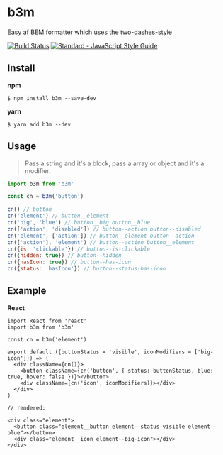 # b3m
Easy af BEM formatter which uses the [two-dashes-style](https://en.bem.info/methodology/naming-convention/#two-dashes-style)

[![Build Status](https://travis-ci.org/entwicklerstube/b3m.svg?branch=master)](https://travis-ci.org/entwicklerstube/b3m)
[![Standard - JavaScript Style Guide](https://img.shields.io/badge/code%20style-standard-brightgreen.svg)](http://standardjs.com/)

## Install
**npm**
```
$ npm install b3m --save-dev
```

**yarn**
```
$ yarn add b3m --dev
```

## Usage
> Pass a string and it's a block, pass a array or object and it's a modifier.

```js
import b3m from 'b3m'

const cn = b3m('button')

cn() // button
cn('element') // button__element
cn('big', 'blue') // button__big button__blue
cn(['action', 'disabled']) // button--action button--disabled
cn('element', ['action']) // button__element button--action
cn(['action'], 'element') // button--action button__element
cn({is: 'clickable'}) // button--is-clickable
cn({hidden: true}) // button--hidden
cn({hasIcon: true}) // button--has-icon
cn({status: 'hasIcon'}) // button--status-has-icon
```


## Example
**React**
```
import React from 'react'
import b3m from 'b3m'

const cn = b3m('element')

export default ({buttonStatus = 'visible', iconModifiers = ['big-icon']}) => (
  <div className={cn()}>
    <button className={cn('button', { status: buttonStatus, blue: true, hover: false })}></button>
    <div className={cn('icon', iconModifiers)}></div>
  </div>  
)

// rendered:

<div class="element">
  <button class="element__button element--status-visible element--blue"></button>
  <div class="element__icon element--big-icon"></div>
</div>  

```
